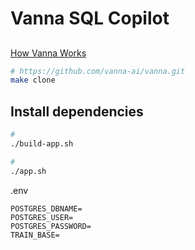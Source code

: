 # Vanna SQL Copilot

##

[How Vanna Works](https://vanna.ai/docs/)

```bash
# https://github.com/vanna-ai/vanna.git
make clone
```

## Install dependencies

```bash
#
./build-app.sh

#
./app.sh

```

.env

```text
POSTGRES_DBNAME=
POSTGRES_USER=
POSTGRES_PASSWORD=
TRAIN_BASE=
```

